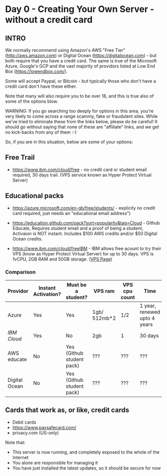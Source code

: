 # Day 0 - Creating Your Own Server - without a credit card

## INTRO

We normally recommend using Amazon's AWS "Free Tier" (http://aws.amazon.com) or Digital Ocean (https://digitalocean.com) - but both require that you have a credit card. The same is true of the Microsoft Azure, Google's GCP and the vast majority of providors listed at Low End Box (https://lowendbox.com/).

Some will accept Paypal, or Bitcoin - but typically those who don't have a credit card don't have these either.

Note that many will also require you to be over 18, and this is true also of some of the options blow.

WARNING: If you go searching too deeply for options in this area, you're very likely to come across a range scammy, fake or fraudulent sites. While we've tried to eliminate these from the links below, please do be careful! It should go without saying that none of these are "affiliate" links, and we get no kick-backs from any of them :-)

So, if you are in this situation, below are some of your options:

## Free Trail
* https://www.ibm.com/cloud/free - no credit card or student email required, 30 days trail. (VPS service known as Hyper Protect Virtual Server)

## Educational packs
* https://azure.microsoft.com/en-gb/free/students/ - explicity no credit card required, just needs an "educational email address")

* https://education.github.com/pack?sort=popularity&tag=Cloud - Github Educate, Requires student email and a proof of being a student, Activaion is NOT instant. Includes \$100 AWS credits and/or \$50 Digital Ocean credits.

* https://www.ibm.com/cloud/freeIBM - IBM allows free acount to try their VPS (know as Hyper Protect Virtual Server) for up to 30 days. VPS is 1vCPU, 2GB RAM and 50GB storage. ([VPS Page](https://www.ibm.com/cloud/hyper-protect-virtual-servers))

### Comparison

| Providor      | Instant Activation? | Must be a student?        | VPS ram       | VPS cpu count | Time                         | Credits |
| ------------- | ------------------- | ------------------------- | ------------- | ------------- | ---------------------------- | ------- |
| Azure         | Yes                 | Yes                       | 1gb/ 512mb\*2 | 1/2           | 1 year, renewed upto 4 years | \$100   |
| *IBM Cloud*   | Yes                 | No                        | 2gb           | 1             | 30 days                      | N/A     |
| AWS educate   | No                  | Yes (Github student pack) | ???           | ???           | ???                          | \$100   |
| Digital Ocean | No                  | Yes (Github student pack) | ???           | ???           | ???                          | \$50    |

## Cards that work as, or like, credit cards
* Debit cards
* https://www.paysafecard.com/
* privacy.com (US-only)



Note that:
* This server is now running, and completely exposed to the whole of the Internet
* You alone are responsible for managing it
* You have just installed the latest updates, so it should be secure for now

